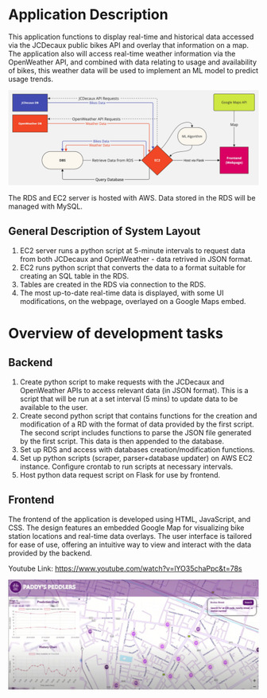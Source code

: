 # Application Description

This application functions to display real-time and historical data accessed via the JCDecaux public bikes API and overlay that information on a map. The application also will access real-time weather information via the OpenWeather API, and combined with data relating to usage
and availability of bikes, this weather data will be used to implement an ML model to predict usage trends.

![alt text](Images/FCNew.jpg "Title")



The RDS and EC2 server is hosted with AWS.
Data stored in the RDS will be managed with MySQL.


## General Description of System Layout

1. EC2 server runs a python script at 5-minute intervals to request data from both JCDecaux and OpenWeather - data retrived in JSON format.
2. EC2 runs python script that converts the data to a format suitable for creating an SQL table in the RDS.
3. Tables are created in the RDS via connection to the RDS.
4. The most up-to-date real-time data is displayed, with some UI modifications, on the webpage, overlayed on a Google Maps embed.

# Overview of development tasks

## Backend

1. Create python script to make requests with the JCDecaux and OpenWeather APIs to access relevant data (in JSON format). This is a script that will be run at a set interval (5 mins) to update data to be available to the user.
2. Create second python script that contains functions for the creation and modification of a RD with the format of data provided by the first script. The second script includes functions to parse the JSON file generated by the first script. This data is then appended to the database.
3. Set up RDS and access with databases creation/modification functions.
4. Set up python scripts (scraper, parser+database updater) on AWS EC2 instance. Configure crontab to run scripts at necessary intervals.
5. Host python data request script on Flask for use by frontend.

## Frontend
The frontend of the application is developed using HTML, JavaScript, and CSS. The design features an embedded Google Map for visualizing bike station locations and real-time data overlays. The user interface is tailored for ease of use, offering an intuitive way to view and interact with the data provided by the backend.

Youtube Link: https://www.youtube.com/watch?v=lYO35chaPpc&t=78s


![alt text](Images/Paddys_Peddlers_1.png "Web Application")